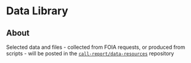 # Data Library

## About

Selected data and files - collected from FOIA requests, or produced from scripts - will be posted in the [`call-report/data-resources`](https://github.com/call-report/data-resources) repository

